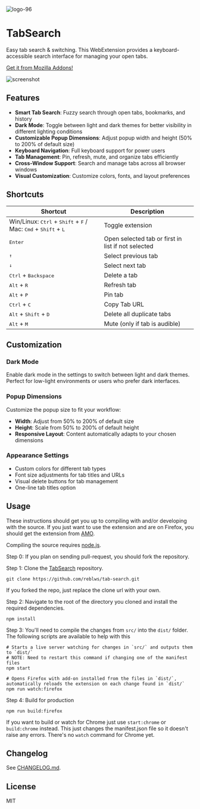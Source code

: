 ![logo-96](https://user-images.githubusercontent.com/9971847/31857881-e872b1e2-b6b6-11e7-9886-494e8a338a25.png)

# TabSearch

Easy tab search & switching. This WebExtension provides a keyboard-accessible search interface for managing your open tabs.

[Get it from Mozilla Addons!](https://addons.mozilla.org/en-US/firefox/addon/tab_search/)

![screenshot](https://user-images.githubusercontent.com/9971847/36081161-401e4af4-0f69-11e8-910f-ad89d44a7b5a.png)

## Features

- **Smart Tab Search**: Fuzzy search through open tabs, bookmarks, and history
- **Dark Mode**: Toggle between light and dark themes for better visibility in different lighting conditions
- **Customizable Popup Dimensions**: Adjust popup width and height (50% to 200% of default size)
- **Keyboard Navigation**: Full keyboard support for power users
- **Tab Management**: Pin, refresh, mute, and organize tabs efficiently
- **Cross-Window Support**: Search and manage tabs across all browser windows
- **Visual Customization**: Customize colors, fonts, and layout preferences

## Shortcuts

| Shortcut | Description |
| --- | --- |
| Win/Linux: <kbd>Ctrl</kbd> + <kbd>Shift</kbd> + <kbd>F</kbd> / Mac: <kbd>Cmd</kbd> + <kbd>Shift</kbd> + <kbd>L</kbd> | Toggle extension |
| <kbd>Enter</kbd> | Open selected tab or first in list if not selected |
| <kbd>&#8593;</kbd> | Select previous tab |
| <kbd>&#8595;</kbd> | Select next tab |
| <kbd>Ctrl</kbd> + <kbd>Backspace</kbd> | Delete a tab |
| <kbd>Alt</kbd> + <kbd>R</kbd> | Refresh tab
| <kbd>Alt</kbd> + <kbd>P</kbd> | Pin tab
| <kbd>Ctrl</kbd> + <kbd>C</kbd> | Copy Tab URL
| <kbd>Alt</kbd> + <kbd>Shift</kbd> + <kbd>D</kbd> | Delete all duplicate tabs
| <kbd>Alt</kbd> + <kbd>M</kbd> | Mute (only if tab is audible)

## Customization

### Dark Mode
Enable dark mode in the settings to switch between light and dark themes. Perfect for low-light environments or users who prefer dark interfaces.

### Popup Dimensions
Customize the popup size to fit your workflow:
- **Width**: Adjust from 50% to 200% of default size
- **Height**: Scale from 50% to 200% of default height
- **Responsive Layout**: Content automatically adapts to your chosen dimensions

### Appearance Settings
- Custom colors for different tab types
- Font size adjustments for tab titles and URLs
- Visual delete buttons for tab management
- One-line tab titles option

## Usage

These instructions should get you up to compiling with and/or developing with the source. If you just want to use the extension and are on Firefox, you should get the extension from [AMO](https://addons.mozilla.org/en-US/firefox/addon/tab_search/).

Compiling the source requires [node.js](https://nodejs.org/).

Step 0: If you plan on sending pull-request, you should fork the repository.

Step 1: Clone the [TabSearch](https://github.com/reblws/tab-search) repository.
```
git clone https://github.com/reblws/tab-search.git
```
If you forked the repo, just replace the clone url with your own.

Step 2: Navigate to the root of the directory you cloned and install the required dependencies.

```
npm install
```

Step 3: You'll need to compile the changes from `src/` into the `dist/` folder. The following scripts are available to help with this

```
# Starts a live server watching for changes in `src/` and outputs them to `dist/`
# NOTE: Need to restart this command if changing one of the manifest files
npm start

# Opens Firefox with add-on installed from the files in `dist/`, automatically reloads the extension on each change found in `dist/`
npm run watch:firefox
```

Step 4: Build for production
```
npm run build:firefox
```

If you want to build or watch for Chrome just use `start:chrome` or `build:chrome` instead. This just changes the manifest.json file so it doesn't raise any errors. There's no `watch` command  for Chrome yet.


## Changelog

See [CHANGELOG.md](CHANGELOG.md).

## License
MIT
